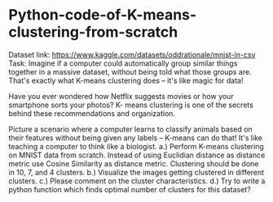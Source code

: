 # Python-code-of-K-means-clustering-from-scratch
Dataset link: https://www.kaggle.com/datasets/oddrationale/mnist-in-csv
Task:
Imagine if a computer could automatically group similar things together in a massive dataset, without
being told what those groups are. That's exactly what K-means clustering does – it's like magic for
data!

Have you ever wondered how Netflix suggests movies or how your smartphone sorts your photos? K-
means clustering is one of the secrets behind these recommendations and organization.

Picture a scenario where a computer learns to classify animals based on their features without being
given any labels – K-means can do that! It's like teaching a computer to think like a biologist.
a.) Perform K-means clustering on MNIST data from scratch. Instead of using Euclidian distance as
distance metric use Cosine Similarity as distance metric. Clustering should be done in 10, 7, and
4 clusters.
b.) Visualize the images getting clustered in different clusters.
c.) Please comment on the cluster characteristics. 
d.) Try to write a python function which finds optimal number of clusters for this dataset?

